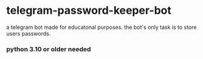 # telegram-password-keeper-bot
a telegram bot made for educatonal purposes. the bot`s only task is to store users passwords.
### python 3.10 or older needed
